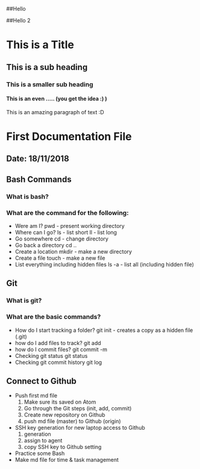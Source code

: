 ##Hello

##Hello 2

# This is a Title
## This is a sub heading
### This is a smaller sub heading
#### This is an even ..... (you get the idea :) )


This is an amazing paragraph of text :D


# First Documentation File
## Date: 18/11/2018


## Bash Commands
### What is bash?
### What are the command for the following:
- Were am I?
    pwd - present working directory
- Where can I go?
    ls - list short
    ll - list long
- Go somewhere
    cd - change directory
- Go back a directory
    cd ..
- Create a location
    mkdir - make a new directory
- Create a file
    touch - make a new file
- List everything including hidden files
    ls -a - list all (including hidden file)


## Git
### What is git?
### What are the basic commands?
- How do I start tracking a folder?
    git init - creates a copy as a hidden file (.git)
- how do I add files to track?
    git add <file>
- how do I commit files?
    git commit -m <notes on changes or commit no.>
- Checking git status
    git status
- Checking git commit history
    git log


## Connect to Github
- Push first md file
  1. Make sure its saved on Atom
  2. Go through the Git steps (init, add, commit)
  3. Create new repository on Github
  4. push md file (master) to Github (origin)
- SSH key generation for new laptop access to Github
  1. generation
  2. assign to agent
  3. copy SSH key to Github setting
- Practice some Bash
- Make md file for time & task management
